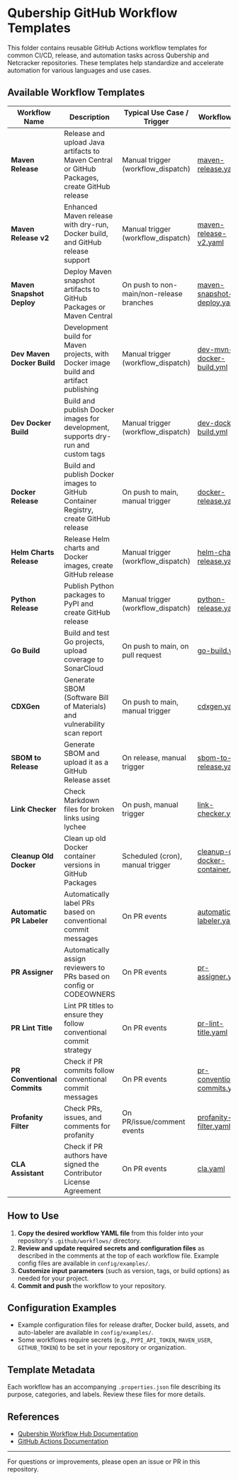 # Qubership GitHub Workflow Templates

This folder contains reusable GitHub Actions workflow templates for common CI/CD, release, and automation tasks across Qubership and Netcracker repositories. These templates help standardize and accelerate automation for various languages and use cases.

## Available Workflow Templates

| Workflow Name                | Description                                                                                 | Typical Use Case / Trigger                | Workflow File |
|------------------------------|---------------------------------------------------------------------------------------------|-------------------------------------------|---------------|
| **Maven Release**            | Release and upload Java artifacts to Maven Central or GitHub Packages, create GitHub release | Manual trigger (workflow_dispatch)        | [maven-release.yaml](./maven-release.yaml) |
| **Maven Release v2**         | Enhanced Maven release with dry-run, Docker build, and GitHub release support               | Manual trigger (workflow_dispatch)        | [maven-release-v2.yaml](./maven-release-v2.yaml) |
| **Maven Snapshot Deploy**    | Deploy Maven snapshot artifacts to GitHub Packages or Maven Central                         | On push to non-main/non-release branches  | [maven-snapshot-deploy.yaml](./maven-snapshot-deploy.yaml) |
| **Dev Maven Docker Build**   | Development build for Maven projects, with Docker image build and artifact publishing       | Manual trigger (workflow_dispatch)        | [dev-mvn-docker-build.yml](./dev-mvn-docker-build.yml) |
| **Dev Docker Build**         | Build and publish Docker images for development, supports dry-run and custom tags           | Manual trigger (workflow_dispatch)        | [dev-docker-build.yml](./dev-docker-build.yml) |
| **Docker Release**           | Build and publish Docker images to GitHub Container Registry, create GitHub release         | On push to main, manual trigger           | [docker-release.yaml](./docker-release.yaml) |
| **Helm Charts Release**      | Release Helm charts and Docker images, create GitHub release                                | Manual trigger (workflow_dispatch)        | [helm-charts-release.yaml](./helm-charts-release.yaml) |
| **Python Release**           | Publish Python packages to PyPI and create GitHub release                                   | Manual trigger (workflow_dispatch)        | [python-release.yaml](./python-release.yaml) |
| **Go Build**                 | Build and test Go projects, upload coverage to SonarCloud                                   | On push to main, on pull request          | [go-build.yaml](./go-build.yaml) |
| **CDXGen**                   | Generate SBOM (Software Bill of Materials) and vulnerability scan report                    | On push to main, manual trigger           | [cdxgen.yaml](./cdxgen.yaml) |
| **SBOM to Release**          | Generate SBOM and upload it as a GitHub Release asset                                       | On release, manual trigger                | [sbom-to-release.yaml](./sbom-to-release.yaml) |
| **Link Checker**             | Check Markdown files for broken links using lychee                                          | On push, manual trigger                   | [link-checker.yaml](./link-checker.yaml) |
| **Cleanup Old Docker**       | Clean up old Docker container versions in GitHub Packages                                   | Scheduled (cron), manual trigger          | [cleanup-old-docker-container.yaml](./cleanup-old-docker-container.yaml) |
| **Automatic PR Labeler**     | Automatically label PRs based on conventional commit messages                               | On PR events                              | [automatic-pr-labeler.yaml](./automatic-pr-labeler.yaml) |
| **PR Assigner**              | Automatically assign reviewers to PRs based on config or CODEOWNERS                        | On PR events                              | [pr-assigner.yml](./pr-assigner.yml) |
| **PR Lint Title**            | Lint PR titles to ensure they follow conventional commit strategy                           | On PR events                              | [pr-lint-title.yaml](./pr-lint-title.yaml) |
| **PR Conventional Commits**  | Check if PR commits follow conventional commit messages                                     | On PR events                              | [pr-conventional-commits.yaml](./pr-conventional-commits.yaml) |
| **Profanity Filter**         | Check PRs, issues, and comments for profanity                                               | On PR/issue/comment events                | [profanity-filter.yaml](./profanity-filter.yaml) |
| **CLA Assistant**            | Check if PR authors have signed the Contributor License Agreement                           | On PR events                              | [cla.yaml](./cla.yaml) |

## How to Use

1. **Copy the desired workflow YAML file** from this folder into your repository's `.github/workflows/` directory.
2. **Review and update required secrets and configuration files** as described in the comments at the top of each workflow file. Example config files are available in `config/examples/`.
3. **Customize input parameters** (such as version, tags, or build options) as needed for your project.
4. **Commit and push** the workflow to your repository.

## Configuration Examples
- Example configuration files for release drafter, Docker build, assets, and auto-labeler are available in `config/examples/`.
- Some workflows require secrets (e.g., `PYPI_API_TOKEN`, `MAVEN_USER`, `GITHUB_TOKEN`) to be set in your repository or organization.

## Template Metadata
Each workflow has an accompanying `.properties.json` file describing its purpose, categories, and labels. Review these files for more details.

## References
- [Qubership Workflow Hub Documentation](https://github.com/netcracker/qubership-workflow-hub)
- [GitHub Actions Documentation](https://docs.github.com/en/actions)

---
For questions or improvements, please open an issue or PR in this repository.
